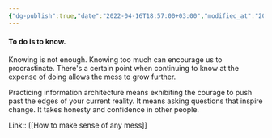 ```yaml
---
{"dg-publish":true,"date":"2022-04-16T18:57:00+03:00","modified_at":"2022-05-19T07:46:58+03:00","title":"To do is to know","permalink":"/quotes/202204161857/","dgHomeLink":false,"dgPassFrontmatter":true}
---
```



#### To do is to know.

Knowing is not enough. Knowing too much can encourage us to procrastinate. There's a certain point when continuing to know at the expense of doing allows the mess to grow further.

Practicing information architecture means exhibiting the courage to push past the edges of your current reality. It means asking questions that inspire change. It takes honesty and confidence in other people.

Link:: [[How to make sense of any mess]]
